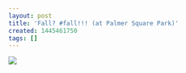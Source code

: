 ```yaml
---
layout: post
title: 'Fall? #fall!!! (at Palmer Square Park)'
created: 1445461750
tags: []
---
```

![](http://40.media.tumblr.com/3301b05135be1ce937bd3e05d288ec8c/tumblr_nwl9faYLPx1rsr8w3o1_500.jpg)


